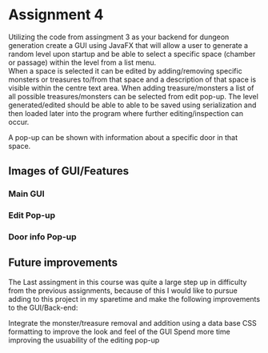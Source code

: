 # Assignment 4
Utilizing the code from assingment 3 as your backend for dungeon generation create a GUI using JavaFX that will allow a user to generate a random level upon startup and be able to select a specific space (chamber or passage) within the level from a list menu.  
When a space is selected it can be edited by adding/removing specific monsters or treasures to/from that space and a description of that space is visible within the centre text area. When adding treasure/monsters a list of all possible treasures/monsters can be selected from edit pop-up. The level generated/edited should be able to able to be saved using serialization and then loaded later into the program where further editing/inspection can occur.

A pop-up can be shown with information about a specific door in that space. 

## Images of GUI/Features

### Main GUI

### Edit Pop-up

### Door info Pop-up

## Future improvements
The Last assingment in this course was quite a large step up in difficulty from the previous assignments, because of this I would like to pursue adding to this project in my sparetime and make the following improvements to the GUI/Back-end:

Integrate the monster/treasure removal and addition using a data base
CSS formatting to improve the look and feel of the GUI
Spend more time improving the usuability of the editing pop-up

